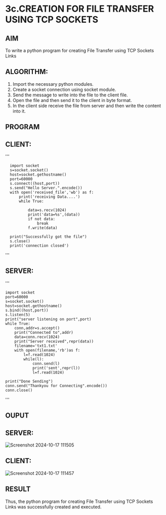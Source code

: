 # 3c.CREATION FOR FILE TRANSFER USING TCP SOCKETS
## AIM
To write a python program for creating File Transfer using TCP Sockets Links
## ALGORITHM:
1. Import the necessary python modules.
2. Create a socket connection using socket module.
3. Send the message to write into the file to the client file.
4. Open the file and then send it to the client in byte format.
5. In the client side receive the file from server and then write the content into it.
## PROGRAM
## CLIENT:
'''

      import socket
      s=socket.socket()
      host=socket.gethostname()
      port=60000
      s.connect((host,port))
      s.send("Hello Server.".encode())
      with open('received_file','wb') as f:
          print('receiving Data....')
          while True:
              
              data=s.recv(1024)
              print('data=%s',(data))
              if not data:
                  break
              f.write(data)
      
      print("Successfully got the file")
      s.close()
      print('connection closed')

'''
## SERVER:
'''

    import socket
    port=60000
    s=socket.socket()
    host=socket.gethostname()
    s.bind((host,port))
    s.listen(5)
    print("server listening on port",port)
    while True:
        conn,addr=s.accept()
        print("Connected to",addr)
        data=conn.recv(1024)
        print("Server received",repr(data))
        filename='txt1.txt'
        with open(filename,'rb')as f:
            l=f.read(1024)
            while(l):
                conn.send(l)
                print('sent',repr(l))
                l=f.read(1024)
    
    print("Done Sending")
    conn.send("Thankyou for Connecting".encode())
    conn.close()

'''
## OUPUT
## SERVER:
![Screenshot 2024-10-17 111505](https://github.com/user-attachments/assets/930858c3-0b82-4f8a-b50e-1c44cf7928d9)

## CLIENT:
![Screenshot 2024-10-17 111457](https://github.com/user-attachments/assets/94c2faa2-b721-4ee8-9c91-bef8e02a12d3)

## RESULT
Thus, the python program for creating File Transfer using TCP Sockets Links was 
successfully created and executed.
